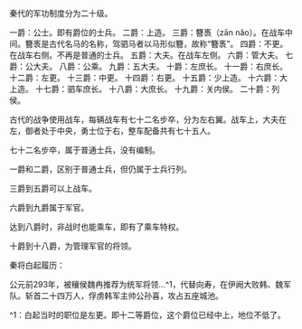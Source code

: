 秦代的军功制度分为二十级。

一爵：公士。即有爵位的士兵。
二爵：上造。
三爵：簪褭（zān nǎo）。在战车中间。簪褭是古代名马的名称，驾驷马者以马形似簪，故称“簪褭”。
四爵：不更。在战车右侧。不再是普通的士兵。
五爵：大夫。在战车左侧。
六爵：管大夫。
七爵：公大夫。
八爵：公乘。
九爵：五大夫。
十爵：左庶长。
十一爵：右庶长。
十二爵：左更。
十三爵：中更。
十四爵：右更。
十五爵：少上造。
十六爵：大上造。
十七爵：驷车庶长。
十八爵：大庶长。
十九爵：关内侯。
二十爵：列侯。

古代的战争使用战车，每辆战车有七十二名步卒，分为左右翼。战车上，大夫在左，御者处于中央，勇士位于右，整车配备共有七十五人。

七十二名步卒，属于普通士兵，没有编制。

一爵和二爵，区别于普通士兵，但仍属于士兵行列。

三爵到五爵可以上战车。

六爵到九爵属于军官。

达到八爵时，非战时也能乘车，即有了乘车特权。

十爵到十八爵，为管理军官的将领。

秦将白起履历：

公元前293年，被穰侯魏冉推荐为统军将领…^1，代替向寿，在伊阙大败韩、魏军队。斩首二十四万人，俘虏韩军主帅公孙喜，攻占五座城池。






^1：白起当时的职位是左更。即十二等爵位，这个爵位已经中上，地位不低了。












